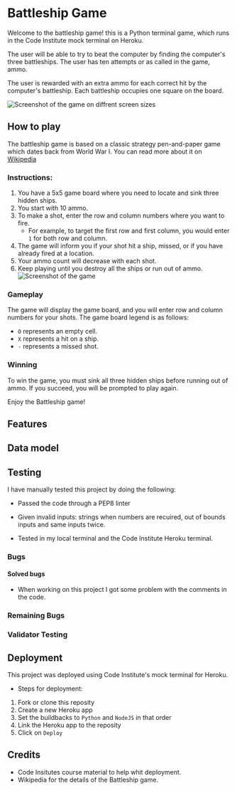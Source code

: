 # Battleship Game

Welcome to the battleship game! this is a Python terminal game, which runs in the Code Institute mock terminal on Heroku.

The user will be able to try to beat the computer by finding the computer's three battleships. The user has ten attempts or as called in the game, ammo. 

The user is rewarded with an extra ammo for each correct hit by the computer's battleship. Each battleship occupies one square on the board. 

![Screenshot of the game on diffrent screen sizes](https://user-images.githubusercontent.com/129947589/265952135-0745c6be-a67e-4e76-ad29-151b1eedcf0f.png)

## How to play
The battleship game is based on a classic strategy pen-and-paper game which dates back from World War I. You can read more about it on [Wikipedia](https://en.wikipedia.org/wiki/Battleship_(game))

### Instructions:

1. You have a 5x5 game board where you need to locate and sink three hidden ships.
2. You start with 10 ammo.
3. To make a shot, enter the row and column numbers where you want to fire.
   - For example, to target the first row and first column, you would enter `1` for both row and column.
4. The game will inform you if your shot hit a ship, missed, or if you have already fired at a location.
5. Your ammo count will decrease with each shot.
6. Keep playing until you destroy all the ships or run out of ammo.
![Screenshot of the game](https://user-images.githubusercontent.com/129947589/265952183-071dea35-0f6c-4d63-9c28-5daca52ea4e3.png)

### Gameplay

The game will display the game board, and you will enter row and column numbers for your shots. The game board legend is as follows:

- `O` represents an empty cell.
- `X` represents a hit on a ship.
- `-` represents a missed shot.

### Winning

To win the game, you must sink all three hidden ships before running out of ammo. If you succeed, you will be prompted to play again.

Enjoy the Battleship game!

## Features

## Data model

## Testing
I have manually tested this project by doing the following:

- Passed the code through a PEP8 linter

- Given invalid inputs: strings when numbers are recuired, out of bounds inputs and same inputs twice.

- Tested in my local terminal and the Code Institute Heroku terminal. 
### Bugs

#### Solved bugs

- When working on this project I got some problem with the comments in the code. 

### Remaining Bugs

### Validator Testing

## Deployment
This project was deployed using Code Institute's mock terminal for Heroku.

- Steps for deployment:
1. Fork or clone this reposity
2. Create a new Heroku app
3. Set the buildbacks to `Python` and `NodeJS` in that order
4. Link the Heroku app to the reposity
5. Click on `Deploy`

## Credits

- Code Insitutes course material to help whit deployment. 
- Wikipedia for the details of the Battleship game. 

